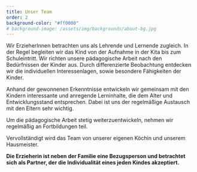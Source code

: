 ```yaml
---
title: Unser Team
order: 2
background-color: "#ff0000"
# background-image: /assets/img/backgrounds/about-bg.jpg
---
```

Wir ErzieherInnen betrachten uns als Lehrende und Lernende zugleich. In der Regel begleiten wir das Kind von der Aufnahme in der Kita bis zum Schuleintritt. Wir richten unsere pädagogische Arbeit nach den Bedürfnissen der Kinder aus. Durch differenzierte Beobachtung entdecken wir die individuellen Interessenlagen, sowie besondere Fähigkeiten der Kinder.

Anhand der gewonnenen Erkenntnisse entwickeln wir gemeinsam mit den Kindern interessante und anregende Lerninhalte, die dem Alter und Entwicklungsstand entsprechen. Dabei ist uns der regelmäßige Austausch mit den Eltern sehr wichtig.

Um die pädagogische Arbeit stetig weiterzuentwickeln, nehmen wir regelmäßig an Fortbildungen teil.

Vervollständigt wird das Team von unserer eigenen Köchin und unserem Hausmeister.



**Die Erzieherin ist neben der Familie eine Bezugsperson und betrachtet sich als Partner, der die Individualität eines jeden Kindes akzeptiert.**

